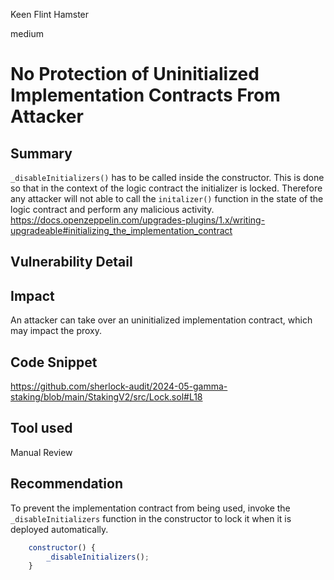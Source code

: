 Keen Flint Hamster

medium

# No Protection of Uninitialized Implementation Contracts From Attacker

## Summary
`_disableInitializers()` has to be called inside the constructor. This is done so that in the context of the logic contract the initializer is locked. Therefore any attacker will not able to call the `initalizer()` function in the state of the logic contract and perform any malicious activity.
https://docs.openzeppelin.com/upgrades-plugins/1.x/writing-upgradeable#initializing_the_implementation_contract

## Vulnerability Detail

## Impact
An attacker can take over an uninitialized implementation contract, which may impact the proxy.

## Code Snippet
https://github.com/sherlock-audit/2024-05-gamma-staking/blob/main/StakingV2/src/Lock.sol#L18

## Tool used

Manual Review

## Recommendation
To prevent the implementation contract from being used, invoke the `_disableInitializers` function in the constructor to lock it when it is deployed automatically.

```javascript
    constructor() {
        _disableInitializers();
    }
```
